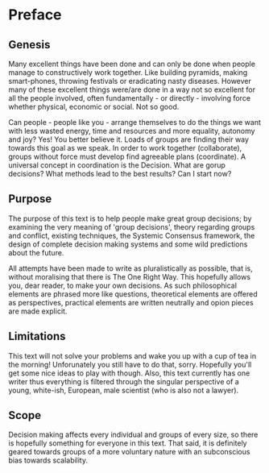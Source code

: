 # Preface 

## Genesis
	
Many excellent things have been done and can only be done when people manage to constructively work together. Like building pyramids, making smart-phones, throwing festivals or eradicating nasty diseases. However many of these excellent things were/are done in a way not so excellent for all the people involved, often fundamentally - or directly - involving force whether physical, economic or social. Not so good. 

Can people - people like you - arrange themselves to do the things we want with less wasted energy, time and resources and more equality, autonomy and joy? Yes! You better believe it. Loads of groups are finding their way towards this goal as we speak. In order to work together (collaborate), groups without force must develop find agreeable plans (coordinate). A universal concept in coordination is the Decision. What are gorup decisions? What methods lead to the best results? Can I start now?

## Purpose
	
The purpose of this text is to help people make great group decisions; by examining the very meaning of 'group decisions', theory regarding groups and conflict, existing techniques, the Systemic Consensus framework, the design of complete decision making systems and some wild predictions about the future.

All attempts have been made to write as pluralistically as possible, that is, without moralising that there is The One Right Way. This hopefully allows you, dear reader, to make your own decisions. As such philosophical elements are phrased more like questions, theoretical elements are offered as perspectives, practical elements are written neutrally and opion pieces are made explicit.
	
## Limitations
	
This text will not solve your problems and wake you up with a cup of tea in the morning! Unforunately you still have to do that, sorry. Hopefully you'll get some nice ideas to play with though. Also, this text currently has one writer thus everything is filtered through the singular perspective of a young, white-ish, European, male scientist (who is also not a lawyer).
	
## Scope

Decision making affects every individual and groups of every size, so there is hopefully something for everyone in this text. That said, it is definitely geared towards groups of a more voluntary nature with an subconscious bias towards scalability.

<!-- 	
# What is a foreword?

"A preface or foreword deals with the **genesis, purpose, limitations, and scope of the book and may include acknowledgments of indebtedness;** an introduction deals with the subject of the book, supplementing and introducing the text and indicating a point of view to be adopted by the reader. The introduction usually forms a part of the text [and the text numbering system]; the preface does not."

# Cut lines

On a fundamental level group issues are seldom to do with What, When and Where, but far more often with How and Why.

This text focusses primarily on How. More specifically, how groups make decisions. Decision making is only one aspect of how people can work together, but it is universal and crucial.

How could it be that these groups where people chose to be together and had huge amounts of common ground could find it so hard to cooperate?

However, most of these groups were not building pyramids, making smart-phones or erdicating nasty diseases (festivals, yes.)

The groups of a more voluntary nature tended to create environments with more equality, autonomy and joy but were often inefficient or sometimes completely ineffective at finding a common path to achieving their stated goals. The groups of a less voluntary nature tended to achieve more of their stated goals with the use of force and at personal cost to the individuals within them. 
-->
